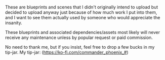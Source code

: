 These are blueprints and scenes that I didn't originally intend to upload but decided to upload anyway just because of how much work I put into them, and I want to see them actually used by someone who would appreciate the insanity.

These blueprints and associated dependencies/assets most likely will never receive any maintenance unless by popular request or paid commission.

No need to thank me, but if you insist, feel free to drop a few bucks in my tip-jar. My tip-jar: (https://ko-fi.com/commander_phoenix_#)
